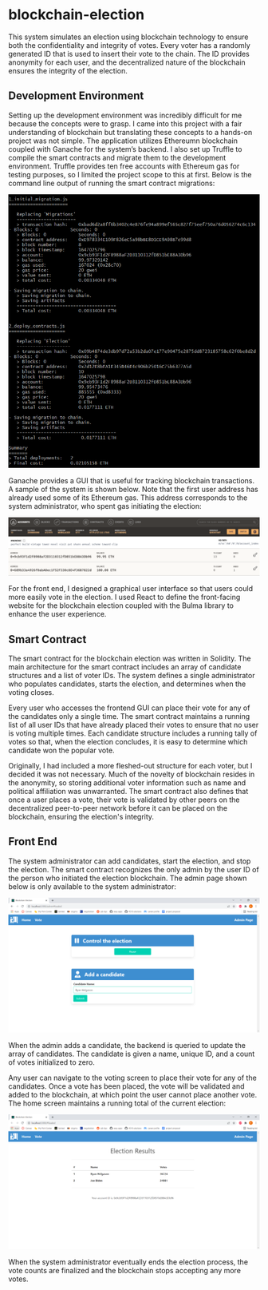 # blockchain-election
This system simulates an election using blockchain technology to ensure both the confidentiality and integrity of votes. Every voter has a randomly generated ID that is used to insert their vote to the chain. The ID provides anonymity for each user, and the decentralized nature of the blockchain ensures the integrity of the election.

## Development Environment
Setting up the development environment was incredibly difficult for me because the concepts were to grasp. I came into this project with a fair understanding of blockchain but translating these concepts to a hands-on project was not simple. The application utilizes Ethereumn blockchain coupled with Ganache for the system’s backend. I also set up Truffle to compile the smart contracts and migrate them to the development environment. Truffle provides ten free accounts with Ethereum gas for testing purposes, so I limited the project scope to this at first. Below is the command line output of running the smart contract migrations:

<p align="center">
  <img src="https://github.com/rhelgason/blockchain-election/blob/main/img/migrations.PNG" alt="migrations"/>
</p>

Ganache provides a GUI that is useful for tracking blockchain transactions. A sample of the system is shown below. Note that the first user address has already used some of its Ethereum gas. This address corresponds to the system administrator, who spent gas initiating the election:

<p align="center">
  <img src="https://github.com/rhelgason/blockchain-election/blob/main/img/ganache.PNG" alt="ganache"/>
</p>

For the front end, I designed a graphical user interface so that users could more easily vote in the election. I used React to define the front-facing website for the blockchain election coupled with the Bulma library to enhance the user experience.

## Smart Contract
The smart contract for the blockchain election was written in Solidity. The main architecture for the smart contract includes an array of candidate structures and a list of voter IDs. The system defines a single administrator who populates candidates, starts the election, and determines when the voting closes.

Every user who accesses the frontend GUI can place their vote for any of the candidates only a single time. The smart contract maintains a running list of all user IDs that have already placed their votes to ensure that no user is voting multiple times. Each candidate structure includes a running tally of votes so that, when the election concludes, it is easy to determine which candidate won the popular vote.

Originally, I had included a more fleshed-out structure for each voter, but I decided it was not necessary. Much of the novelty of blockchain resides in the anonymity, so storing additional voter information such as name and political affiliation was unwarranted. The smart contract also defines that once a user places a vote, their vote is validated by other peers on the decentralized peer-to-peer network before it can be placed on the blockchain, ensuring the election's integrity.

## Front End
The system administrator can add candidates, start the election, and stop the election. The smart contract recognizes the only admin by the user ID of the person who initiated the election blockchain. The admin page shown below is only available to the system administrator:

<p align="center">
  <img src="https://github.com/rhelgason/blockchain-election/blob/main/img/admin_page.PNG" alt="admin page"/>
</p>

When the admin adds a candidate, the backend is queried to update the array of candidates. The candidate is given a name, unique ID, and a count of votes initialized to zero.

Any user can navigate to the voting screen to place their vote for any of the candidates. Once a vote has been placed, the vote will be validated and added to the blockchain, at which point the user cannot place another vote. The home screen maintains a running total of the current election:

<p align="center">
  <img src="https://github.com/rhelgason/blockchain-election/blob/main/img/results.PNG" alt="election results"/>
</p>

When the system administrator eventually ends the election process, the vote counts are finalized and the blockchain stops accepting any more votes.
